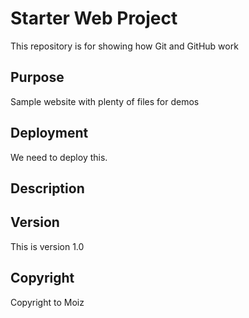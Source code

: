 # Starter Web Project

This repository is for showing how Git and GitHub work

## Purpose

Sample website with plenty of files for demos

## Deployment

We need to deploy this.

## Description

## Version

This is version 1.0

## Copyright

Copyright to Moiz